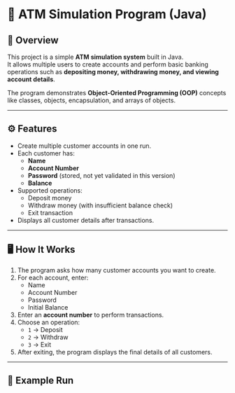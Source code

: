 # 🏦 ATM Simulation Program (Java)

## 📌 Overview
This project is a simple **ATM simulation system** built in Java.  
It allows multiple users to create accounts and perform basic banking operations such as **depositing money, withdrawing money, and viewing account details**.  

The program demonstrates **Object-Oriented Programming (OOP)** concepts like classes, objects, encapsulation, and arrays of objects.

---

## ⚙️ Features
- Create multiple customer accounts in one run.
- Each customer has:
  - **Name**
  - **Account Number**
  - **Password** (stored, not yet validated in this version)
  - **Balance**
- Supported operations:
  - Deposit money
  - Withdraw money (with insufficient balance check)
  - Exit transaction
- Displays all customer details after transactions.

---

## 🖥️ How It Works
1. The program asks how many customer accounts you want to create.
2. For each account, enter:
   - Name
   - Account Number
   - Password
   - Initial Balance
3. Enter an **account number** to perform transactions.
4. Choose an operation:
   - `1` → Deposit
   - `2` → Withdraw
   - `3` → Exit
5. After exiting, the program displays the final details of all customers.

---

## 📌 Example Run

